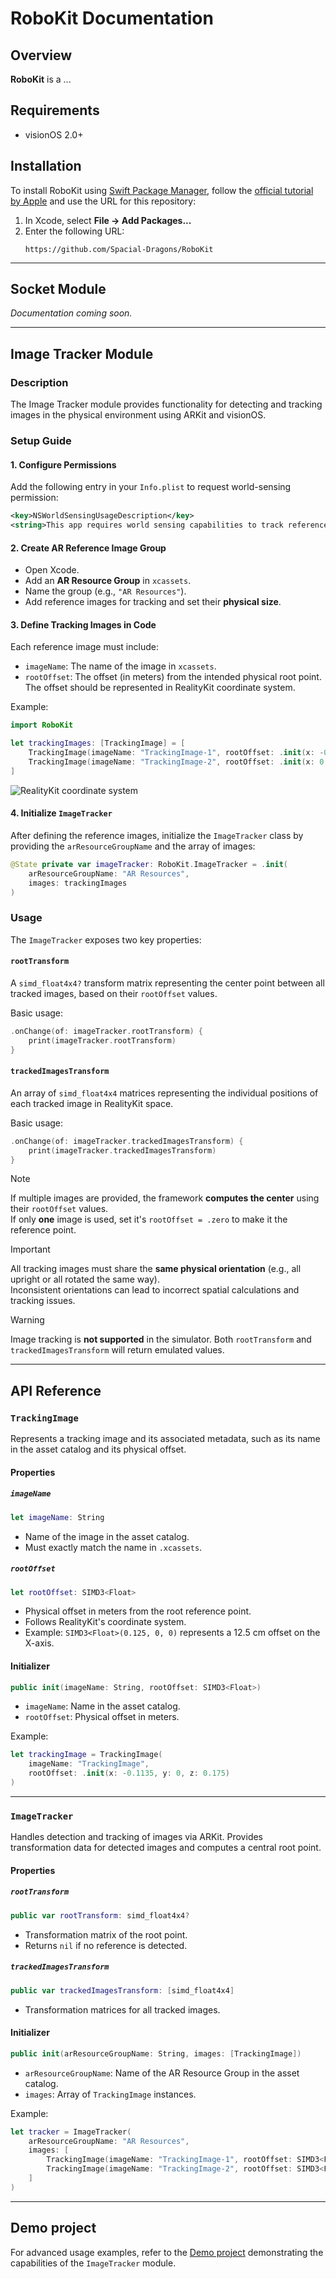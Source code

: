 # RoboKit Documentation

## Overview
**RoboKit** is a ...

## Requirements
- visionOS 2.0+

## Installation
To install RoboKit using [Swift Package Manager](https://github.com/apple/swift-package-manager), follow the [official tutorial by Apple](https://developer.apple.com/documentation/xcode/adding_package_dependencies_to_your_app) and use the URL for this repository:

1. In Xcode, select **File → Add Packages...**
2. Enter the following URL:
   ```
   https://github.com/Spacial-Dragons/RoboKit
   ```

---

## Socket Module
*Documentation coming soon.*

---

## Image Tracker Module

### Description
The Image Tracker module provides functionality for detecting and tracking images in the physical environment using ARKit and visionOS.

### Setup Guide

#### 1. Configure Permissions
Add the following entry in your `Info.plist` to request world-sensing permission:

```xml
<key>NSWorldSensingUsageDescription</key>
<string>This app requires world sensing capabilities to track reference images.</string>
```

#### 2. Create AR Reference Image Group
- Open Xcode.
- Add an **AR Resource Group** in `xcassets`.
- Name the group (e.g., `"AR Resources"`).
- Add reference images for tracking and set their **physical size**.

#### 3. Define Tracking Images in Code
Each reference image must include:
- `imageName`: The name of the image in `xcassets`.
- `rootOffset`: The offset (in meters) from the intended physical root point. The offset should be represented in RealityKit coordinate system.

Example:

```swift
import RoboKit

let trackingImages: [TrackingImage] = [
    TrackingImage(imageName: "TrackingImage-1", rootOffset: .init(x: -0.1135, y: 0, z: 0.175)),
    TrackingImage(imageName: "TrackingImage-2", rootOffset: .init(x: 0.1135, y: 0, z: -0.175))
]
```

<img src="Media/RealityKit-Coordinate-System.png" alt="RealityKit coordinate system">


#### 4. Initialize `ImageTracker`
After defining the reference images, initialize the `ImageTracker` class by providing the `arResourceGroupName` and the array of images:

```swift
@State private var imageTracker: RoboKit.ImageTracker = .init(
    arResourceGroupName: "AR Resources",
    images: trackingImages
)
```

### Usage
The `ImageTracker` exposes two key properties:

#### `rootTransform`
A `simd_float4x4?` transform matrix representing the center point between all tracked images, based on their `rootOffset` values.

Basic usage:
```swift
.onChange(of: imageTracker.rootTransform) {
    print(imageTracker.rootTransform)
}
```

#### `trackedImagesTransform`
An array of `simd_float4x4` matrices representing the individual positions of each tracked image in RealityKit space.

Basic usage:
```swift
.onChange(of: imageTracker.trackedImagesTransform) {
    print(imageTracker.trackedImagesTransform)
}
```

> [!NOTE]  
> If multiple images are provided, the framework **computes the center** using their `rootOffset` values.  
> If only **one** image is used, set it's `rootOffset = .zero` to make it the reference point.

> [!IMPORTANT]  
> All tracking images must share the **same physical orientation** (e.g., all upright or all rotated the same way).  
> Inconsistent orientations can lead to incorrect spatial calculations and tracking issues.

> [!WARNING]  
> Image tracking is **not supported** in the simulator. Both `rootTransform` and `trackedImagesTransform` will return emulated values.

---

## API Reference

### `TrackingImage`
Represents a tracking image and its associated metadata, such as its name in the asset catalog and its physical offset.

#### Properties

##### `imageName`
```swift
let imageName: String
```
- Name of the image in the asset catalog.
- Must exactly match the name in `.xcassets`.

##### `rootOffset`
```swift
let rootOffset: SIMD3<Float>
```
- Physical offset in meters from the root reference point.
- Follows RealityKit's coordinate system.
- Example: `SIMD3<Float>(0.125, 0, 0)` represents a 12.5 cm offset on the X-axis.

#### Initializer
```swift
public init(imageName: String, rootOffset: SIMD3<Float>)
```
- `imageName`: Name in the asset catalog.
- `rootOffset`: Physical offset in meters.

Example:
```swift
let trackingImage = TrackingImage(
    imageName: "TrackingImage",
    rootOffset: .init(x: -0.1135, y: 0, z: 0.175)
)
```

---

### `ImageTracker`
Handles detection and tracking of images via ARKit. Provides transformation data for detected images and computes a central root point.

#### Properties

##### `rootTransform`
```swift
public var rootTransform: simd_float4x4?
```
- Transformation matrix of the root point.
- Returns `nil` if no reference is detected.

##### `trackedImagesTransform`
```swift
public var trackedImagesTransform: [simd_float4x4]
```
- Transformation matrices for all tracked images.

#### Initializer
```swift
public init(arResourceGroupName: String, images: [TrackingImage])
```
- `arResourceGroupName`: Name of the AR Resource Group in the asset catalog.
- `images`: Array of `TrackingImage` instances.

Example:
```swift
let tracker = ImageTracker(
    arResourceGroupName: "AR Resources",
    images: [
        TrackingImage(imageName: "TrackingImage-1", rootOffset: SIMD3<Float>(0, 0, 0)),
        TrackingImage(imageName: "TrackingImage-2", rootOffset: SIMD3<Float>(0.1, 0, 0))
    ]
)
```

---

## Demo project
For advanced usage examples, refer to the [Demo project](https://github.com/Spacial-Dragons/RoboKit-Demo) demonstrating the capabilities of the `ImageTracker` module.
